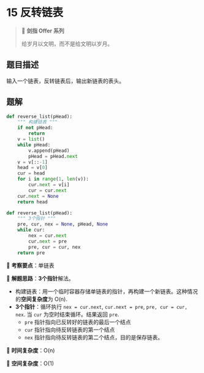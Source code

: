# 15 反转链表

> 🌟 **剑指 Offer 系列**
>
> 给岁月以文明，而不是给文明以岁月。

## 题目描述

输入一个链表，反转链表后，输出新链表的表头。

## 题解

```python
def reverse_list(pHead):
    """ 构建链表 """
    if not pHead:
        return
    v = list()
    while pHead:
        v.append(pHead)
        pHead = pHead.next
    v = v[::-1]
    head = v[0]
    cur = head
    for i in range(1, len(v)):
        cur.next = v[i]
        cur = cur.next
    cur.next = None
    return head
```

```python
def reverse_list(pHead):
    """ 3个指针 """
    pre, cur, nex = None, pHead, None
    while cur:
        nex = cur.next
        cur.next = pre
        pre, cur = cur, nex
    return pre
```

🍥 **考察要点**：单链表

🍬 **解题思路**：**3个指针**解法。

- 构建链表：用一个临时容器存储单链表的指针，再构建一个新链表。这种情况的**空间复杂度**为 O(n).
- **3个指针**：循环执行 `nex = cur.next`, `cur.next = pre`, `pre, cur = cur, nex`. 当 `cur` 为空时结束循环。结果返回 `pre`.
  - `pre` 指针指向已反转好的链表的最后一个结点
  - `cur` 指针指向待反转链表的第一个结点
  - `nex` 指针指向待反转链表的第二个结点，目的是保存链表。

🍉 **时间复杂度**：O(n)

🍭 **空间复杂度**：O(1)
